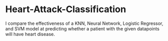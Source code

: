 # Heart-Attack-Classification
I compare the effectiveness of a KNN, Neural Network, Logistic Regressor, and SVM model at predicting whether a patient with the given datapoints will have heart disease.
